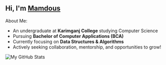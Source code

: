 ## Hi, I'm [Mamdous](https://mamdous.tech)
About Me:
- An undergraduate at **Karimganj College** studying Computer Science
- Pursuing **Bachelor of Computer Applications (BCA)**
- Currently focusing on **Data Structures & Algorithms** 
- Actively seeking collaboration, mentorship, and opportunities to grow!
  
![My GitHub Stats](https://github-readme-stats.vercel.app/api?username=Mamdous-usual&theme=nightowl&show_icons=true&count_private=true)
